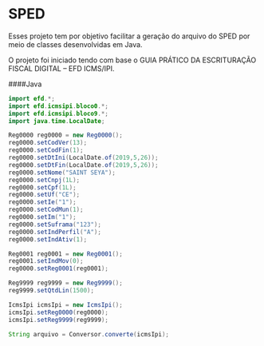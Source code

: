 # SPED
Esses projeto tem por objetivo facilitar a geração do arquivo do SPED por meio de classes desenvolvidas em Java.

O projeto foi iniciado tendo com base o GUIA PRÁTICO DA ESCRITURAÇÃO FISCAL DIGITAL – EFD ICMS/IPI.

####Java

```java
import efd.*;
import efd.icmsipi.bloco0.*;
import efd.icmsipi.bloco9.*;
import java.time.LocalDate;

Reg0000 reg0000 = new Reg0000();
reg0000.setCodVer(13);
reg0000.setCodFin(1);
reg0000.setDtIni(LocalDate.of(2019,5,26));
reg0000.setDtFin(LocalDate.of(2019,5,26));
reg0000.setNome("SAINT SEYA");
reg0000.setCnpj(1L);
reg0000.setCpf(1L);
reg0000.setUf("CE");
reg0000.setIe("1");
reg0000.setCodMun(1);
reg0000.setIm("1");
reg0000.setSuframa("123");
reg0000.setIndPerfil("A");
reg0000.setIndAtiv(1);

Reg0001 reg0001 = new Reg0001();
reg0001.setIndMov(0);
reg0000.setReg0001(reg0001);

Reg9999 reg9999 = new Reg9999();
reg9999.setQtdLin(1500);

IcmsIpi icmsIpi = new IcmsIpi();
icmsIpi.setReg0000(reg0000);
icmsIpi.setReg9999(reg9999);

String arquivo = Conversor.converte(icmsIpi);

```